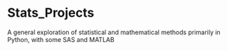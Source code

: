 # Stats_Projects
A general exploration of statistical and mathematical methods primarily in Python, with some SAS and MATLAB
